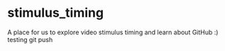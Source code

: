 # stimulus_timing
A place for us to explore video stimulus timing and learn about GitHub :) 
testing git push